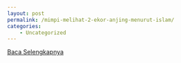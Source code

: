 ```yaml
---
layout: post
permalink: /mimpi-melihat-2-ekor-anjing-menurut-islam/
categories:
    - Uncategorized
---
```


[Baca Selengkapnya](/03)